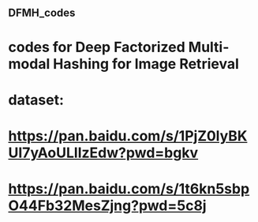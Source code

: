## DFMH_codes
# codes for Deep Factorized Multi-modal Hashing for Image Retrieval
# dataset:
# https://pan.baidu.com/s/1PjZ0lyBKUI7yAoULlIzEdw?pwd=bgkv
# https://pan.baidu.com/s/1t6kn5sbpO44Fb32MesZjng?pwd=5c8j
